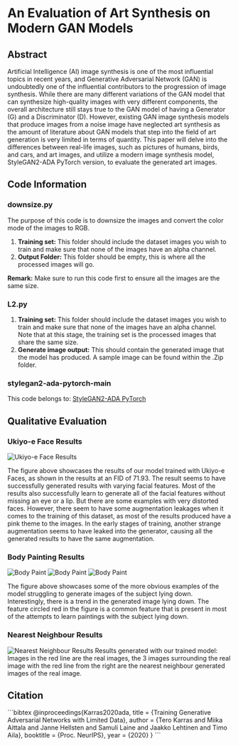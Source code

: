 # An Evaluation of Art Synthesis on Modern GAN Models

## Abstract
Artificial Intelligence (AI) image synthesis is one of the most influential topics in recent years, and Generative Adversarial Network (GAN) is undoubtedly one of the influential contributors to the progression of image synthesis. While there are many different variations of the GAN model that can synthesize high-quality images with very different components, the overall architecture still stays true to the GAN model of having a Generator (G) and a Discriminator (D). However, existing GAN image synthesis models that produce images from a noise image have neglected art synthesis as the amount of literature about GAN models that step into the field of art generation is very limited in terms of quantity. This paper will delve into the differences between real-life images, such as pictures of humans, birds, and cars, and art images, and utilize a modern image synthesis model, StyleGAN2-ADA PyTorch version, to evaluate the generated art images.

## Code Information

### downsize.py
The purpose of this code is to downsize the images and convert the color mode of the images to RGB.

1. **Training set:** This folder should include the dataset images you wish to train and make sure that none of the images have an alpha channel.
2. **Output Folder:** This folder should be empty, this is where all the processed images will go.

**Remark:** Make sure to run this code first to ensure all the images are the same size.

### L2.py
1. **Training set:** This folder should include the dataset images you wish to train and make sure that none of the images have an alpha channel. Note that at this stage, the training set is the processed images that share the same size.
2. **Generate image output:** This should contain the generated image that the model has produced. A sample image can be found within the .Zip folder.

### stylegan2-ada-pytorch-main
This code belongs to: [StyleGAN2-ADA PyTorch](https://github.com/NVlabs/stylegan2-ada-pytorch)

## Qualitative Evaluation

### Ukiyo-e Face Results
![Ukiyo-e Face Results](figures/Ukei.png)

The figure above showcases the results of our model trained with Ukiyo-e Faces, as shown in the results at an FID of 71.93. The result seems to have successfully generated results with varying facial features. Most of the results also successfully learn to generate all of the facial features without missing an eye or a lip. But there are some examples with very distorted faces. However, there seem to have some augmentation leakages when it comes to the training of this dataset, as most of the results produced have a pink theme to the images. In the early stages of training, another strange augmentation seems to have leaked into the generator, causing all the generated results to have the same augmentation.

### Body Painting Results
![Body Paint](figures/BadRes.png)
![Body Paint](figures/nures.png)
![Body Paint](figures/Trend.png)

The figure above showcases some of the more obvious examples of the model struggling to generate images of the subject lying down. Interestingly, there is a trend in the generated image lying down. The feature circled red in the figure is a common feature that is present in most of the attempts to learn paintings with the subject lying down.

### Nearest Neighbour Results
![Nearest Neighbour Results](figures/KNN.png)
Results generated with our trained model: Images in the red line are the real images, the 3 images surrounding the real image with the red line from the right are the nearest neighbour generated images of the real image.

## Citation
\`\`\`bibtex
@inproceedings{Karras2020ada,
  title     = {Training Generative Adversarial Networks with Limited Data},
  author    = {Tero Karras and Miika Aittala and Janne Hellsten and Samuli Laine and Jaakko Lehtinen and Timo Aila},
  booktitle = {Proc. NeurIPS},
  year      = {2020}
}
\`\`\`
